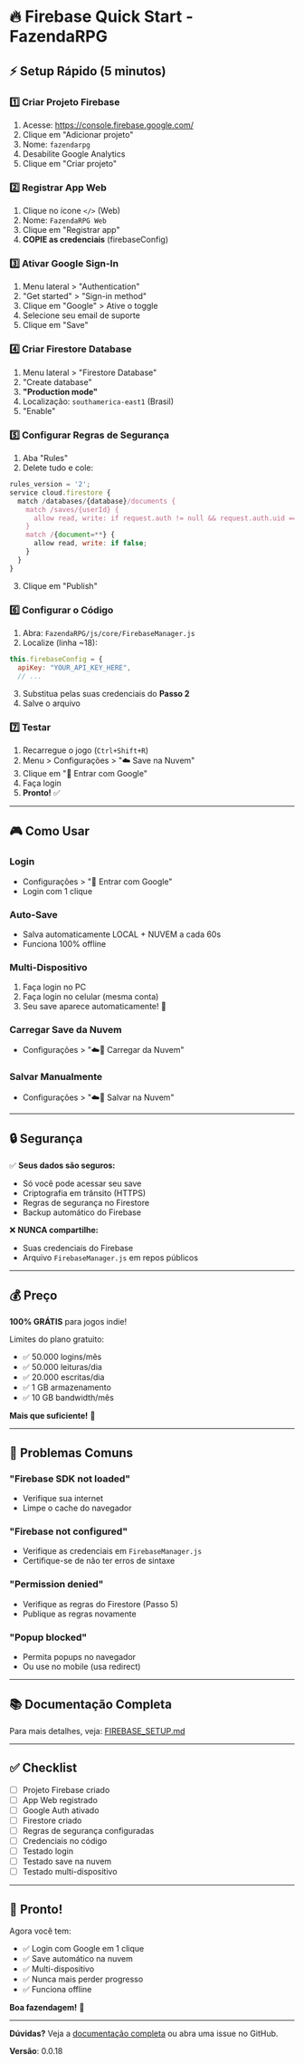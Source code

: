 # 🔥 Firebase Quick Start - FazendaRPG

## ⚡ Setup Rápido (5 minutos)

### 1️⃣ Criar Projeto Firebase
1. Acesse: https://console.firebase.google.com/
2. Clique em "Adicionar projeto"
3. Nome: `fazendarpg`
4. Desabilite Google Analytics
5. Clique em "Criar projeto"

### 2️⃣ Registrar App Web
1. Clique no ícone `</>` (Web)
2. Nome: `FazendaRPG Web`
3. Clique em "Registrar app"
4. **COPIE as credenciais** (firebaseConfig)

### 3️⃣ Ativar Google Sign-In
1. Menu lateral > "Authentication"
2. "Get started" > "Sign-in method"
3. Clique em "Google" > Ative o toggle
4. Selecione seu email de suporte
5. Clique em "Save"

### 4️⃣ Criar Firestore Database
1. Menu lateral > "Firestore Database"
2. "Create database"
3. **"Production mode"**
4. Localização: `southamerica-east1` (Brasil)
5. "Enable"

### 5️⃣ Configurar Regras de Segurança
1. Aba "Rules"
2. Delete tudo e cole:

```javascript
rules_version = '2';
service cloud.firestore {
  match /databases/{database}/documents {
    match /saves/{userId} {
      allow read, write: if request.auth != null && request.auth.uid == userId;
    }
    match /{document=**} {
      allow read, write: if false;
    }
  }
}
```

3. Clique em "Publish"

### 6️⃣ Configurar o Código
1. Abra: `FazendaRPG/js/core/FirebaseManager.js`
2. Localize (linha ~18):
```javascript
this.firebaseConfig = {
  apiKey: "YOUR_API_KEY_HERE",
  // ...
```
3. Substitua pelas suas credenciais do **Passo 2**
4. Salve o arquivo

### 7️⃣ Testar
1. Recarregue o jogo (`Ctrl+Shift+R`)
2. Menu > Configurações > "☁️ Save na Nuvem"
3. Clique em "🔐 Entrar com Google"
4. Faça login
5. **Pronto!** ✅

---

## 🎮 Como Usar

### Login
- Configurações > "🔐 Entrar com Google"
- Login com 1 clique

### Auto-Save
- Salva automaticamente LOCAL + NUVEM a cada 60s
- Funciona 100% offline

### Multi-Dispositivo
1. Faça login no PC
2. Faça login no celular (mesma conta)
3. Seu save aparece automaticamente! 🎉

### Carregar Save da Nuvem
- Configurações > "☁️📂 Carregar da Nuvem"

### Salvar Manualmente
- Configurações > "☁️💾 Salvar na Nuvem"

---

## 🔒 Segurança

✅ **Seus dados são seguros:**
- Só você pode acessar seu save
- Criptografia em trânsito (HTTPS)
- Regras de segurança no Firestore
- Backup automático do Firebase

❌ **NUNCA compartilhe:**
- Suas credenciais do Firebase
- Arquivo `FirebaseManager.js` em repos públicos

---

## 💰 Preço

**100% GRÁTIS** para jogos indie!

Limites do plano gratuito:
- ✅ 50.000 logins/mês
- ✅ 50.000 leituras/dia
- ✅ 20.000 escritas/dia
- ✅ 1 GB armazenamento
- ✅ 10 GB bandwidth/mês

**Mais que suficiente!** 🎉

---

## 🐛 Problemas Comuns

### "Firebase SDK not loaded"
- Verifique sua internet
- Limpe o cache do navegador

### "Firebase not configured"
- Verifique as credenciais em `FirebaseManager.js`
- Certifique-se de não ter erros de sintaxe

### "Permission denied"
- Verifique as regras do Firestore (Passo 5)
- Publique as regras novamente

### "Popup blocked"
- Permita popups no navegador
- Ou use no mobile (usa redirect)

---

## 📚 Documentação Completa

Para mais detalhes, veja: [FIREBASE_SETUP.md](./FIREBASE_SETUP.md)

---

## ✅ Checklist

- [ ] Projeto Firebase criado
- [ ] App Web registrado
- [ ] Google Auth ativado
- [ ] Firestore criado
- [ ] Regras de segurança configuradas
- [ ] Credenciais no código
- [ ] Testado login
- [ ] Testado save na nuvem
- [ ] Testado multi-dispositivo

---

## 🎉 Pronto!

Agora você tem:
- ✅ Login com Google em 1 clique
- ✅ Save automático na nuvem
- ✅ Multi-dispositivo
- ✅ Nunca mais perder progresso
- ✅ Funciona offline

**Boa fazendagem!** 🌾

---

**Dúvidas?** Veja a [documentação completa](./FIREBASE_SETUP.md) ou abra uma issue no GitHub.

**Versão**: 0.0.18